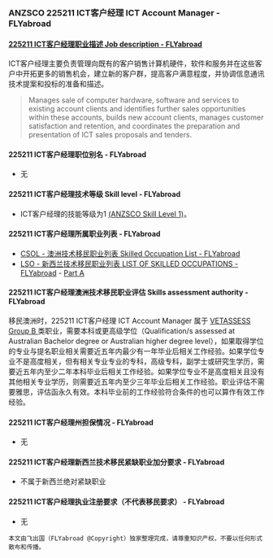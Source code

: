 ### ANZSCO 225211 ICT客户经理 ICT Account Manager - FLYabroad ###

####  [225211 ICT客户经理职业描述 Job description - FLYabroad](http://www.flyabroadvisa.com/anzsco/2252.html#225211)

ICT客户经理主要负责管理向既有的客户销售计算机硬件，软件和服务并在这些客户中开拓更多的销售机会，建立新的客户群，提高客户满意程度，并协调信息通讯技术提案和投标的准备和描述。 

> Manages sale of computer hardware, software and services to existing account clients and identifies further sales opportunities within these accounts, builds new account clients, manages customer satisfaction and retention, and coordinates the preparation and presentation of ICT sales proposals and tenders.

#### 225211 ICT客户经理职位别名 - FLYabroad
 
- 无

#### 225211 ICT客户经理技术等级 Skill level - FLYabroad

- ICT客户经理的技能等级为1 [(ANZSCO Skill Level 1)](http://www.flyabroadvisa.com/anzsco/)。

#### 225211 ICT客户经理所属职业列表 - FLYabroad

- [CSOL - 澳洲技术移民职业列表 Skilled Occupation List - FLYabroad](http://www.flyabroadvisa.com/sol/)
- [LSO - 新西兰技术移民职业列表 LIST OF SKILLED OCCUPATIONS - FLYabroad](http://nz.flyabroadvisa.com/lso/) - [Part A](parta)

#### 225211 ICT客户经理澳洲技术移民职业评估 Skills assessment authority - FLYabroad

移民澳洲时，225211 ICT客户经理 ICT Account Manager 属于 [VETASSESS Group B ](http://www.flyabroadvisa.com/ass/vetassess.html)类职业，需要本科或更高级学位（Qualification/s assessed at Australian Bachelor degree or Australian higher degree level），如果取得学位的专业与提名职业相关需要近五年内最少有一年毕业后相关工作经验。如果学位专业不是高度相关，但有相关专业专业的专科，高级专科，副学士或研究生学历，需要近五年内至少二年本科毕业后相关工作经验。如果学位专业不是高度相关且没有其他相关专业学历，则需要近五年内至少三年毕业后相关工作经验。职业评估不需要雅思，评估函永久有效。本科毕业前的工作经验符合条件的也可以算作有效工作经验。

#### 225211 ICT客户经理州担保情况 - FLYabroad

- 无

#### 225211 ICT客户经理新西兰技术移民紧缺职业加分要求 - FLYabroad

- 不属于新西兰绝对紧缺职业

#### 225211 ICT客户经理执业注册要求（不代表移民要求） - FLYabroad

- 无

`本文由飞出国（FLYabroad @Copyright）独家整理完成，请尊重知识产权，不要以任何形式散布和传播。`